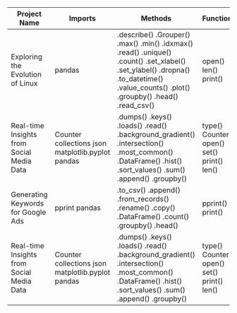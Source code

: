 

| Project Name | Imports | Methods | Functions | Attributes/Extensions|
| --- | --- | --- | --- | --- |
|Exploring the Evolution of Linux|pandas|.describe() .Grouper() .max() .min() .idxmax() .read() .unique() .count() .set_xlabel() .set_ylabel() .dropna() .to_datetime() .value_counts() .plot() .groupby() .head() .read_csv()|open() len() print()|.timestamp .author .year .gz .columns .index .csv|
|Real-time Insights from Social Media Data|Counter collections json matplotlib.pyplot pandas|.dumps() .keys() .loads() .read() .background_gradient() .intersection() .most_common() .DataFrame() .hist() .sort_values() .sum() .append() .groupby()|type() Counter() open() set() print() len()|.json .style .pyplot|
| Generating Keywords for Google Ads|pprint pandas|.to_csv() .append() .from_records() .rename() .copy() .DataFrame() .count() .groupby() .head()|pprint() print()|.csv|
|Real-time Insights from Social Media Data|Counter collections json matplotlib.pyplot pandas|.dumps() .keys() .loads() .read() .background_gradient() .intersection() .most_common() .DataFrame() .hist() .sort_values() .sum() .append() .groupby()|type() Counter() open() set() print() len()|.json .style .pyplot|
